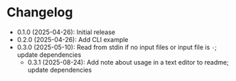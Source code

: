 # Changelog

* 0.1.0 (2025-04-26): Initial release
* 0.2.0 (2025-04-26): Add CLI example
* 0.3.0 (2025-05-10): Read from stdin if no input files or input file is `-`; update dependencies
    * 0.3.1 (2025-08-24): Add note about usage in a text editor to readme; update dependencies

